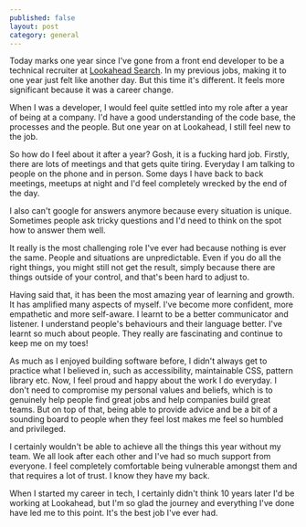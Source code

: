 ```yaml
---
published: false
layout: post
category: general
---
```

Today marks one year since I've gone from a front end developer to be a technical recruiter at [Lookahead Search](lookahead.com.au). In my previous jobs, making it to one year just felt like another day. But this time it's different. It feels more significant because it was a career change.

When I was a developer, I would feel quite settled into my role after a year of being at a company. I'd have a good understanding of the code base, the processes and the people. But one year on at Lookahead, I still feel new to the job. 

So how do I feel about it after a year? Gosh, it is a fucking hard job. Firstly, there are lots of meetings and that gets quite tiring. Everyday I am talking to people on the phone and in person. Some days I have back to back meetings, meetups at night and I'd feel completely wrecked by the end of the day. 

I also can't google for answers anymore because every situation is unique. Sometimes people ask tricky questions and I'd need to think on the spot how to answer them well.

It really is the most challenging role I've ever had because nothing is ever the same. People and situations are unpredictable. Even if you do all the right things, you might still not get the result, simply because there are things outside of your control, and that's been hard to adjust to.

Having said that, it has been the most amazing year of learning and growth. It has amplified many aspects of myself. I've become more confident, more empathetic and more self-aware. I learnt to be a better communicator and listener. I understand people's behaviours and their language better. I've learnt so much about people. They really are fascinating and continue to keep me on my toes! 

As much as I enjoyed building software before, I didn't always get to practice what I believed in, such as accessibility, maintainable CSS, pattern library etc. Now, I feel proud and happy about the work I do everyday. I don't need to compromise my personal values and beliefs, which is to genuinely help people find great jobs and help companies build great teams. But on top of that, being able to provide advice and be a bit of a sounding board to people when they feel lost makes me feel so humbled and privileged.

I certainly wouldn't be able to achieve all the things this year without my team. We all look after each other and I've had so much support from everyone. I feel completely comfortable being vulnerable amongst them and that requires a lot of trust. I know they have my back.

When I started my career in tech, I certainly didn't think 10 years later I'd be working at Lookahead, but I'm so glad the journey and everything I've done have led me to this point. It's the best job I've ever had.
